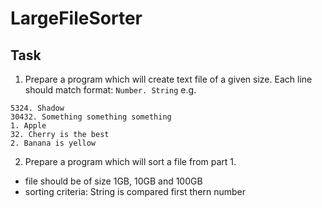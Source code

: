 # LargeFileSorter
## Task
1. Prepare a program which will create text file of a given size. Each line should match format: ```Number. String``` e.g.
```
5324. Shadow 
30432. Something something something 
1. Apple 
32. Cherry is the best 
2. Banana is yellow
```
2. Prepare a program which will sort a file from part 1.
- file should be of size 1GB, 10GB and 100GB
- sorting criteria: String is compared first thern number